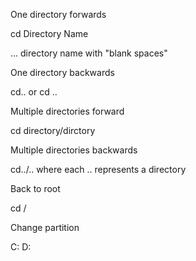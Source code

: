 
One directory forwards

cd Directory Name

... directory name with "blank spaces" 

One directory backwards

cd.. or cd ..

Multiple directories forward

cd directory/dirctory

Multiple directories backwards

cd../..
where each .. represents a directory

Back to root

cd /


Change partition

C:
D: